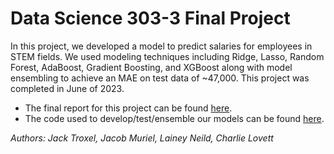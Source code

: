 # Data Science 303-3 Final Project
In this project, we developed a model to predict salaries for employees in STEM fields. We used modeling techniques including Ridge, Lasso, Random Forest, AdaBoost, Gradient Boosting, and XGBoost along with model ensembling to achieve an MAE on test data of ~47,000. This project was completed in June of 2023. 

* The final report for this project can be found [here](https://jtroxel7.github.io/Predicting-STEM-Salaries/LCJJ_Project_Report.html).
* The code used to develop/test/ensemble our models can be found [here](https://jtroxel7.github.io/Predicting-STEM-Salaries/LCJJ_Project_code.html).

*Authors: Jack Troxel, Jacob Muriel, Lainey Neild, Charlie Lovett*
